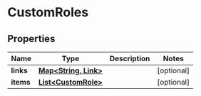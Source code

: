 

# CustomRoles


## Properties

| Name | Type | Description | Notes |
|------------ | ------------- | ------------- | -------------|
|**links** | [**Map&lt;String, Link&gt;**](Link.md) |  |  [optional] |
|**items** | [**List&lt;CustomRole&gt;**](CustomRole.md) |  |  [optional] |



